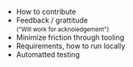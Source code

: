 ---
---

* How to contribute
* Feedback / grattitude<br /><small>("Will work for acknoledgement")</small>
* Minimize friction through tooling
* Requirements, how to run locally
* Automatted testing